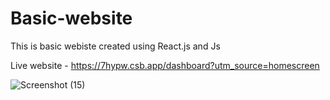 # Basic-website
This is basic webiste created using React.js and Js

Live website - https://7hypw.csb.app/dashboard?utm_source=homescreen

![Screenshot (15)](https://user-images.githubusercontent.com/74956777/139690261-26cfb875-2932-4066-9955-b7fe55706eef.png)
